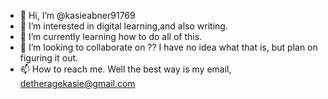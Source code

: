 - 👋 Hi, I’m @kasieabner91769
- 👀 I’m interested in digital learning,and also writing.
- 🌱 I’m currently learning how to do all of this.
- 💞️ I’m looking to collaborate on ?? I have no idea what that is, but plan on figuring it out. 
- 📫 How to reach me. Well the best way is my email, detheragekasie@gmail.com

<!---
kasieabner91769/kasieabner91769 is a ✨ special ✨ repository because its `README.md` (this file) appears on your GitHub profile.
You can click the Preview link to take a look at your changes.
--->

